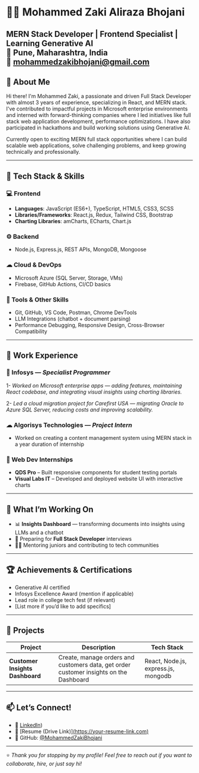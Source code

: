# 👨‍💻 Mohammed Zaki Aliraza Bhojani

MERN Stack Developer | Frontend Specialist | Learning Generative AI  
📍 Pune, Maharashtra, India  
📧 mohammedzakibhojani@gmail.com  
---

## 👋 About Me

Hi there! I'm Mohammed Zaki, a passionate and driven Full Stack Developer with almost 3 years of experience, specializing in React, and MERN stack. I've contributed to impactful projects in Microsoft enterprise environments and interned with forward-thinking companies where I led initiatives like full stack web application development, performance optimizations. I have also participated in hackathons and build working solutions using Generative AI.

Currently open to exciting MERN full stack opportunities where I can build scalable web applications, solve challenging problems, and keep growing technically and professionally.

---

## 🚀 Tech Stack & Skills

### 💻 Frontend
- **Languages**: JavaScript (ES6+), TypeScript, HTML5, CSS3, SCSS
- **Libraries/Frameworks**: React.js, Redux, Tailwind CSS, Bootstrap
- **Charting Libraries**: amCharts, ECharts, Chart.js

### ⚙ Backend
- Node.js, Express.js, REST APIs, MongoDB, Mongoose

### ☁ Cloud & DevOps
- Microsoft Azure (SQL Server, Storage, VMs)
- Firebase, GitHub Actions, CI/CD basics

### 🔧 Tools & Other Skills
- Git, GitHub, VS Code, Postman, Chrome DevTools
- LLM Integrations (chatbot + document parsing)
- Performance Debugging, Responsive Design, Cross-Browser Compatibility

---

## 💼 Work Experience

### 🏢 Infosys — *Specialist Programmer*
1- *Worked on Microsoft enterprise apps — adding features, maintaining React codebase, and integrating visual insights using charting libraries.*

2- *Led a cloud migration project for Carefirst USA — migrating Oracle to Azure SQL Server, reducing costs and improving scalability.*

### ☁ Algorisys Technologies — *Project Intern*
- Worked on creating a content management system using MERN stack in a year duration of internship

### 🧪 Web Dev Internships
- **QDS Pro** – Built responsive components for student testing portals
- **Visual Labs IT** – Developed and deployed website UI with interactive charts

---

## 🧠 What I’m Working On

- 📊 **Insights Dashboard**  — transforming documents into insights using LLMs and a chatbot
- 🎯 Preparing for **Full Stack Developer** interviews
- 👨‍🏫 Mentoring juniors and contributing to tech communities

---

## 🏆 Achievements & Certifications

- Generative AI certified
- Infosys Excellence Award (mention if applicable)
- Lead role in college tech fest (if relevant)
- [List more if you’d like to add specifics]

---

## 📌 Projects

| Project | Description | Tech Stack |
|--------|-------------|------------|
| **Customer Insights Dashboard** | Create, manage orders and customers data, get order customer insights on the Dashboard | React, Node.js, express.js, mongodb |
---

## 📫 Let’s Connect!

- 💼 [LinkedIn](https://www.linkedin.com/in/mzakibhojani/))
- 📝 [Resume (Drive Link)][(https://your-resume-link.com)](https://drive.google.com/file/d/1CLjAoWYMFMb_W5BXXzwkazai44FLH65x/view)
- 🐙 GitHub: [@MohammedZakiBhojani](https://github.com/mzb2599)

---

⭐ *Thank you for stopping by my profile! Feel free to reach out if you want to collaborate, hire, or just say hi!*

